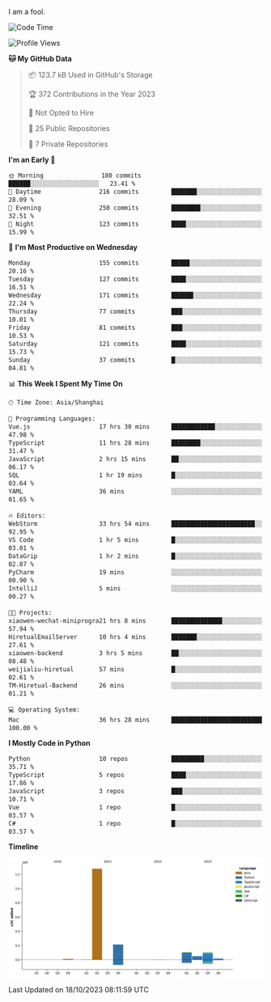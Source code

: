 I am a fool.

<!--START_SECTION:waka-->
![Code Time](http://img.shields.io/badge/Code%20Time-795%20hrs%2019%20mins-blue)

![Profile Views](http://img.shields.io/badge/Profile%20Views-0-blue)

**🐱 My GitHub Data** 

> 📦 123.7 kB Used in GitHub's Storage 
 > 
> 🏆 372 Contributions in the Year 2023
 > 
> 🚫 Not Opted to Hire
 > 
> 📜 25 Public Repositories 
 > 
> 🔑 7 Private Repositories 
 > 
**I'm an Early 🐤** 

```text
🌞 Morning                180 commits         ██████░░░░░░░░░░░░░░░░░░░   23.41 % 
🌆 Daytime                216 commits         ███████░░░░░░░░░░░░░░░░░░   28.09 % 
🌃 Evening                250 commits         ████████░░░░░░░░░░░░░░░░░   32.51 % 
🌙 Night                  123 commits         ████░░░░░░░░░░░░░░░░░░░░░   15.99 % 
```
📅 **I'm Most Productive on Wednesday** 

```text
Monday                   155 commits         █████░░░░░░░░░░░░░░░░░░░░   20.16 % 
Tuesday                  127 commits         ████░░░░░░░░░░░░░░░░░░░░░   16.51 % 
Wednesday                171 commits         ██████░░░░░░░░░░░░░░░░░░░   22.24 % 
Thursday                 77 commits          ███░░░░░░░░░░░░░░░░░░░░░░   10.01 % 
Friday                   81 commits          ███░░░░░░░░░░░░░░░░░░░░░░   10.53 % 
Saturday                 121 commits         ████░░░░░░░░░░░░░░░░░░░░░   15.73 % 
Sunday                   37 commits          █░░░░░░░░░░░░░░░░░░░░░░░░   04.81 % 
```


📊 **This Week I Spent My Time On** 

```text
🕑︎ Time Zone: Asia/Shanghai

💬 Programming Languages: 
Vue.js                   17 hrs 30 mins      ████████████░░░░░░░░░░░░░   47.98 % 
TypeScript               11 hrs 28 mins      ████████░░░░░░░░░░░░░░░░░   31.47 % 
JavaScript               2 hrs 15 mins       ██░░░░░░░░░░░░░░░░░░░░░░░   06.17 % 
SQL                      1 hr 19 mins        █░░░░░░░░░░░░░░░░░░░░░░░░   03.64 % 
YAML                     36 mins             ░░░░░░░░░░░░░░░░░░░░░░░░░   01.65 % 

🔥 Editors: 
WebStorm                 33 hrs 54 mins      ███████████████████████░░   92.95 % 
VS Code                  1 hr 5 mins         █░░░░░░░░░░░░░░░░░░░░░░░░   03.01 % 
DataGrip                 1 hr 2 mins         █░░░░░░░░░░░░░░░░░░░░░░░░   02.87 % 
PyCharm                  19 mins             ░░░░░░░░░░░░░░░░░░░░░░░░░   00.90 % 
IntelliJ                 5 mins              ░░░░░░░░░░░░░░░░░░░░░░░░░   00.27 % 

🐱‍💻 Projects: 
xiaowen-wechat-miniprogra21 hrs 8 mins       ██████████████░░░░░░░░░░░   57.94 % 
HiretualEmailServer      10 hrs 4 mins       ███████░░░░░░░░░░░░░░░░░░   27.61 % 
xiaowen-backend          3 hrs 5 mins        ██░░░░░░░░░░░░░░░░░░░░░░░   08.48 % 
weijialiu-hiretual       57 mins             █░░░░░░░░░░░░░░░░░░░░░░░░   02.61 % 
TM-Hiretual-Backend      26 mins             ░░░░░░░░░░░░░░░░░░░░░░░░░   01.21 % 

💻 Operating System: 
Mac                      36 hrs 28 mins      █████████████████████████   100.00 % 
```

**I Mostly Code in Python** 

```text
Python                   10 repos            █████████░░░░░░░░░░░░░░░░   35.71 % 
TypeScript               5 repos             ████░░░░░░░░░░░░░░░░░░░░░   17.86 % 
JavaScript               3 repos             ███░░░░░░░░░░░░░░░░░░░░░░   10.71 % 
Vue                      1 repo              █░░░░░░░░░░░░░░░░░░░░░░░░   03.57 % 
C#                       1 repo              █░░░░░░░░░░░░░░░░░░░░░░░░   03.57 % 
```



**Timeline**

![Lines of Code chart](https://raw.githubusercontent.com/VeejaLiu/VeejaLiu/master/assets/bar_graph.png)


 Last Updated on 18/10/2023 08:11:59 UTC
<!--END_SECTION:waka-->
